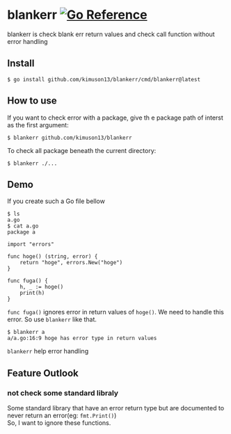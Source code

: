 # blankerr [![Go Reference](https://pkg.go.dev/badge/github.com/kimuson13/blankerr.svg)](https://pkg.go.dev/github.com/kimuson13/blankerr)
blankerr is check blank err return values and check call function without error handling
## Install
```
$ go install github.com/kimuson13/blankerr/cmd/blankerr@latest
```
## How to use
If you want to check error with a package, give th e package path of interst as the first argument:
```
$ blankerr github.com/kimuson13/blankerr
```
To check all package beneath the current directory:
```
$ blankerr ./...
```
## Demo
If you create such a Go file bellow
```
$ ls
a.go
$ cat a.go
package a

import "errors"

func hoge() (string, error) {
    return "hoge", errors.New("hoge")
}

func fuga() {
    h, _ := hoge()
    print(h)
}
```
`func fuga()` ignores error in return values of `hoge()`.
We need to handle this error. So use `blankerr` like that.
```
$ blankerr a
a/a.go:16:9 hoge has error type in return values
```
`blankerr` help error handling
## Feature Outlook
### not check some standard libraly
Some standard library that have an error return type but are documented to never return an error(eg: `fmt.Print()`)  
So, I want to ignore these functions.
